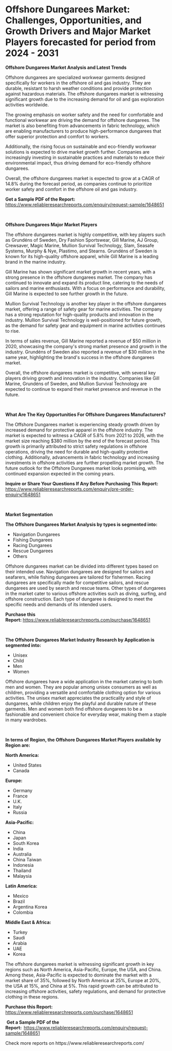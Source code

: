 <p><h1>Offshore Dungarees Market: Challenges, Opportunities, and Growth Drivers and Major Market Players forecasted for period from 2024 - 2031</h1></p><p><strong>Offshore Dungarees Market Analysis and Latest Trends</strong></p>
<p><p>Offshore dungarees are specialized workwear garments designed specifically for workers in the offshore oil and gas industry. They are durable, resistant to harsh weather conditions and provide protection against hazardous materials. The offshore dungarees market is witnessing significant growth due to the increasing demand for oil and gas exploration activities worldwide.</p><p>The growing emphasis on worker safety and the need for comfortable and functional workwear are driving the demand for offshore dungarees. The market is also benefiting from advancements in fabric technology, which are enabling manufacturers to produce high-performance dungarees that offer superior protection and comfort to workers.</p><p>Additionally, the rising focus on sustainable and eco-friendly workwear solutions is expected to drive market growth further. Companies are increasingly investing in sustainable practices and materials to reduce their environmental impact, thus driving demand for eco-friendly offshore dungarees.</p><p>Overall, the offshore dungarees market is expected to grow at a CAGR of 14.8% during the forecast period, as companies continue to prioritize worker safety and comfort in the offshore oil and gas industry.</p></p>
<p><strong>Get a Sample PDF of the Report:&nbsp;</strong> <a href="https://www.reliableresearchreports.com/enquiry/request-sample/1648651">https://www.reliableresearchreports.com/enquiry/request-sample/1648651</a></p>
<p>&nbsp;</p>
<p><strong>Offshore Dungarees Major Market Players</strong></p>
<p><p>The offshore dungarees market is highly competitive, with key players such as Grundéns of Sweden, Dry Fashion Sportswear, Gill Marine, AJ Group, Crewsaver, Magic Marine, Mullion Survival Technology, Slam, Seasafe Systems, Murphy & Nye, Plastimo, and Stearns. Grundéns of Sweden is known for its high-quality offshore apparel, while Gill Marine is a leading brand in the marine industry.</p><p>Gill Marine has shown significant market growth in recent years, with a strong presence in the offshore dungarees market. The company has continued to innovate and expand its product line, catering to the needs of sailors and marine enthusiasts. With a focus on performance and durability, Gill Marine is expected to see further growth in the future.</p><p>Mullion Survival Technology is another key player in the offshore dungarees market, offering a range of safety gear for marine activities. The company has a strong reputation for high-quality products and innovation in the industry. Mullion Survival Technology is well-positioned for future growth, as the demand for safety gear and equipment in marine activities continues to rise.</p><p>In terms of sales revenue, Gill Marine reported a revenue of $50 million in 2020, showcasing the company's strong market presence and growth in the industry. Grundéns of Sweden also reported a revenue of $30 million in the same year, highlighting the brand's success in the offshore dungarees market.</p><p>Overall, the offshore dungarees market is competitive, with several key players driving growth and innovation in the industry. Companies like Gill Marine, Grundéns of Sweden, and Mullion Survival Technology are expected to continue to expand their market presence and revenue in the future.</p></p>
<p>&nbsp;</p>
<p><strong>What Are The Key Opportunities For Offshore Dungarees Manufacturers?</strong></p>
<p><p>The Offshore Dungarees market is experiencing steady growth driven by increased demand for protective apparel in the offshore industry. The market is expected to witness a CAGR of 5.8% from 2021 to 2026, with the market size reaching $380 million by the end of the forecast period. This growth is primarily attributed to strict safety regulations in offshore operations, driving the need for durable and high-quality protective clothing. Additionally, advancements in fabric technology and increasing investments in offshore activities are further propelling market growth. The future outlook for the Offshore Dungarees market looks promising, with continued expansion expected in the coming years.</p></p>
<p><strong>Inquire or Share Your Questions If Any Before Purchasing This Report:</strong> <a href="https://www.reliableresearchreports.com/enquiry/pre-order-enquiry/1648651">https://www.reliableresearchreports.com/enquiry/pre-order-enquiry/1648651</a></p>
<p>&nbsp;</p>
<p><strong>Market Segmentation</strong></p>
<p><strong>The Offshore Dungarees Market Analysis by types is segmented into:</strong></p>
<p><ul><li>Navigation Dungarees</li><li>Fishing Dungarees</li><li>Racing Dungarees</li><li>Rescue Dungarees</li><li>Others</li></ul></p>
<p><p>Offshore dungarees market can be divided into different types based on their intended use. Navigation dungarees are designed for sailors and seafarers, while fishing dungarees are tailored for fishermen. Racing dungarees are specifically made for competitive sailors, and rescue dungarees are used by search and rescue teams. Other types of dungarees in the market cater to various offshore activities such as diving, surfing, and offshore construction. Each type of dungaree is designed to meet the specific needs and demands of its intended users.</p></p>
<p><strong>Purchase this Report:&nbsp;</strong><a href="https://www.reliableresearchreports.com/purchase/1648651">https://www.reliableresearchreports.com/purchase/1648651</a></p>
<p>&nbsp;</p>
<p><strong>The Offshore Dungarees Market Industry Research by Application is segmented into:</strong></p>
<p><ul><li>Unisex</li><li>Child</li><li>Men</li><li>Women</li></ul></p>
<p><p>Offshore dungarees have a wide application in the market catering to both men and women. They are popular among unisex consumers as well as children, providing a versatile and comfortable clothing option for various activities. The unisex market appreciates the practicality and style of dungarees, while children enjoy the playful and durable nature of these garments. Men and women both find offshore dungarees to be a fashionable and convenient choice for everyday wear, making them a staple in many wardrobes.</p></p>
<p>&nbsp;</p>
<p><strong>In terms of Region, the Offshore Dungarees Market Players available by Region are:</strong></p>
<p>
    <p> <strong> North America: </strong>
        <ul>
            <li>United States</li>
            <li>Canada</li>
        </ul>
        </p> 
    <p> <strong> Europe: </strong>
        <ul>
            <li>Germany</li>
            <li>France</li>
            <li>U.K.</li>
            <li>Italy</li>
            <li>Russia</li>
        </ul>
        </p> 
    <p> <strong> Asia-Pacific: </strong>
        <ul>
            <li>China</li>
            <li>Japan</li>
            <li>South Korea</li>
            <li>India</li>
            <li>Australia</li>
            <li>China Taiwan</li>
            <li>Indonesia</li>
            <li>Thailand</li>
            <li>Malaysia</li>
        </ul>
        </p> 
    <p> <strong> Latin America: </strong>
        <ul>
            <li>Mexico</li>
            <li>Brazil</li>
            <li>Argentina Korea</li>
            <li>Colombia</li>
        </ul>
        </p> 
    <p> <strong> Middle East & Africa: </strong>
        <ul>
            <li>Turkey</li>
            <li>Saudi</li>
            <li>Arabia</li>
            <li>UAE</li>
            <li>Korea</li>
        </ul>
    </p>
    </p>
<p><p>The offshore dungarees market is witnessing significant growth in key regions such as North America, Asia-Pacific, Europe, the USA, and China. Among these, Asia-Pacific is expected to dominate the market with a market share of 35%, followed by North America at 25%, Europe at 20%, the USA at 15%, and China at 5%. This rapid growth can be attributed to increasing offshore activities, safety regulations, and demand for protective clothing in these regions.</p></p>
<p><strong>Purchase this Report: </strong><a href="https://www.reliableresearchreports.com/purchase/1648651">https://www.reliableresearchreports.com/purchase/1648651</a></p>
<p>&nbsp;<strong>Get a Sample PDF of the Report:&nbsp;&nbsp;</strong><a href="https://www.reliableresearchreports.com/enquiry/request-sample/1648651">https://www.reliableresearchreports.com/enquiry/request-sample/1648651</a></p>
<p><strong></strong></p>
<p>Check more reports on https://www.reliableresearchreports.com/</p>